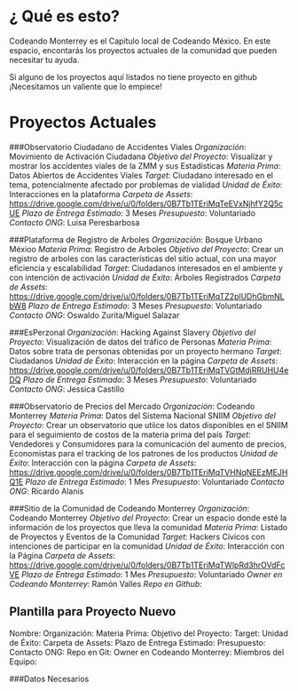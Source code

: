 # ¿ Qué es esto?

Codeando Monterrey es el Capítulo local de Codeando México. En este espacio, encontarás los proyectos actuales de la comunidad que pueden necesitar tu ayuda.

Si alguno de los proyectos aquí listados no tiene proyecto en github ¡Necesitamos un valiente que lo empiece!

# Proyectos Actuales

###Observatorio Ciudadano de Accidentes Viales
*Organización*: Movimiento de Activación Ciudadana
*Objetivo del Proyecto*: Visualizar y mostrar los accidentes viales de la ZMM y sus Estadísticas
*Materia Prima*: Datos Abiertos de Accidentes Viales
*Target*: Ciudadano interesado en el tema, potencialmente afectado por problemas de vialidad
*Unidad de Éxito*: Interacciones en la plataforma
*Carpeta de Assets*: https://drive.google.com/drive/u/0/folders/0B7Tb1TEriMqTeEVxNjhfY2Q5cUE
*Plazo de Entrega Estimado*: 3 Meses
*Presupuesto*: Voluntariado
*Contacto ONG*: Luisa Peresbarbosa


###Plataforma de Registro de Arboles
*Organización*: Bosque Urbano Méxioo
*Materia Prima*: Registro de Arboles
*Objetivo del Proyecto*: Crear un registro de arboles con las características del sitio actual, con una mayor eficiencia y escalabilidad
*Target*: Ciudadanos interesados en el ambiente y con intención de activación
*Unidad de Éxito*: Árboles Registrados
*Carpeta de Assets*: https://drive.google.com/drive/u/0/folders/0B7Tb1TEriMqTZ2plUDhGbmNLbW8
*Plazo de Entrega Estimado*: 3 Meses
*Presupuesto*: Voluntariado
*Contacto ONG*: Oswaldo Zurita/Miguel Salazar


###EsPerzonal
*Organización*: Hacking Against Slavery
*Objetivo del Proyecto*: Visualización de datos del tráfico de Personas
*Materia Prima*: Datos sobre trata de personas obtenidas por un proyecto hermano
*Target*: Ciudadanos
*Unidad de Éxito*: Interacción en la página
*Carpeta de Assets*: https://drive.google.com/drive/u/0/folders/0B7Tb1TEriMqTVGtMdjRRUHU4eDQ
*Plazo de Entrega Estimado*: 3 Meses
*Presupuesto*: Voluntariado
*Contacto ONG*: Jessica Castillo


###Observatorio de Precios del Mercado
*Organización*: Codeando Monterrey
*Materia Prima*: Datos del Sistema Nacional SNIIM
*Objetivo del Proyecto*: Crear un observatorio que utiice los datos disponibles en el SNIIM para el seguimiento de costos de la materia prima del país
*Target*: Vendedores y Consumidores para la comunicación del aumento de precios, Economistas para el tracking de los patrones de los productos
*Unidad de Éxito*: Interacción con la página
*Carpeta de Assets*: https://drive.google.com/drive/u/0/folders/0B7Tb1TEriMqTVHNqNEEzMEJHQ1E
*Plazo de Entrega Estimado*: 1 Mes
*Presupuesto*: Voluntariado
*Contacto ONG*: Ricardo Alanis


###Sitio de la Comunidad de Codeando Monterrey
*Organización*: Codeando Monterrey
*Objetivo del Proyecto*: Crear un espacio donde esté la información de los proyectos que lleva la comunidad
*Materia Prima*: Listado de Proyectos y Eventos de la Comunidad
*Target*: Hackers Cívicos con intenciones de participar en la comunidad
*Unidad de Éxito*: Interacción con la Página
*Carpeta de Assets*: https://drive.google.com/drive/u/0/folders/0B7Tb1TEriMqTWlpRd3hrOVdFcVE
*Plazo de Entrega Estimado*: 1 Mes
*Presupuesto*: Voluntariado
*Owner en Codeando Monterrey*: Ramón Valles
*Repo en Github*:



## Plantilla para Proyecto Nuevo
Nombre: 
Organización: 
Materia Prima: 
Objetivo del Proyecto: 
Target: 
Unidad de Éxito: 
Carpeta de Assets: 
Plazo de Entrega Estimado: 
Presupuesto: 
Contacto ONG: 
Repo en Git: 
Owner en Codeando Monterrey:
Miembros del Equipo:

###Datos Necesarios
